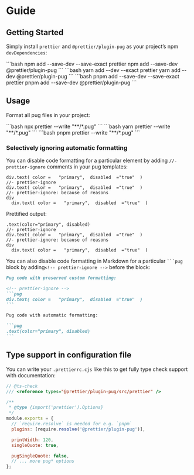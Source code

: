 # Guide

## Getting Started

Simply install `prettier` and `@prettier/plugin-pug` as your project’s npm `devDependencies`:

<code-group>
<code-block title="NPM" active>
```bash
npm add --save-dev --save-exact prettier
npm add --save-dev @prettier/plugin-pug
```
</code-block>

<code-block title="YARN">
```bash
yarn add --dev --exact prettier
yarn add --dev @prettier/plugin-pug
```
</code-block>

<code-block title="PNPM">
```bash
pnpm add --save-dev --save-exact prettier
pnpm add --save-dev @prettier/plugin-pug
```
</code-block>
</code-group>

## Usage

Format all pug files in your project:

<code-group>
<code-block title="NPM" active>
```bash
npx prettier --write "**/*.pug"
```
</code-block>

<code-block title="YARN">
```bash
yarn prettier --write "**/*.pug"
```
</code-block>

<code-block title="PNPM">
```bash
pnpm prettier --write "**/*.pug"
```
</code-block>
</code-group>

### Selectively ignoring automatic formatting

You can disable code formatting for a particular element by adding `//- prettier-ignore` comments in your pug templates:

```pug
div.text( color =   "primary",  disabled  ="true"  )
//- prettier-ignore
div.text( color =   "primary",  disabled  ="true"  )
//- prettier-ignore: because of reasons
div
  div.text( color =   "primary",  disabled  ="true"  )
```

Prettified output:

```pug
.text(color="primary", disabled)
//- prettier-ignore
div.text( color =   "primary",  disabled  ="true"  )
//- prettier-ignore: because of reasons
div
  div.text( color =   "primary",  disabled  ="true"  )
```

You can also disable code formatting in Markdown for a particular ` ```pug ` block by adding`<!-- prettier-ignore -->` before the block:

````markdown
Pug code with preserved custom formatting:

<!-- prettier-ignore -->
```pug
div.text( color =   "primary",  disabled  ="true"  )
```

Pug code with automatic formatting:

```pug
.text(color="primary", disabled)
```
````

## Type support in configuration file

You can write your `.prettierrc.cjs` like this to get fully type check support with documentation:

```js
// @ts-check
/// <reference types="@prettier/plugin-pug/src/prettier" />

/**
 * @type {import('prettier').Options}
 */
module.exports = {
  // `require.resolve` is needed for e.g. `pnpm`
  plugins: [require.resolve('@prettier/plugin-pug')],

  printWidth: 120,
  singleQuote: true,

  pugSingleQuote: false,
  // ... more pug* options
};
```
